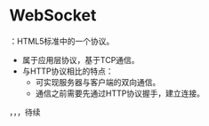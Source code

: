 # WebSocket

：HTML5标准中的一个协议。
- 属于应用层协议，基于TCP通信。
- 与HTTP协议相比的特点：
  - 可实现服务器与客户端的双向通信。
  - 通信之前需要先通过HTTP协议握手，建立连接。


，，，待续